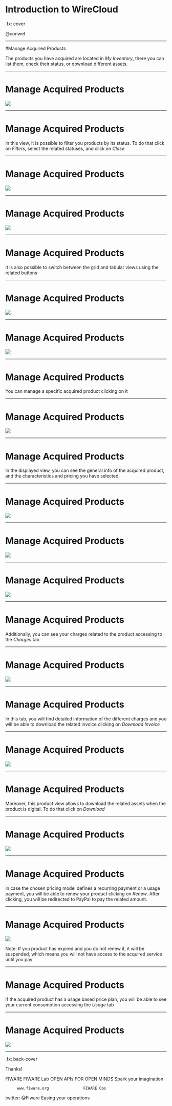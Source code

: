 # Introduction to WireCloud

.fx: cover

@conwet

---
#Manage Acquired Products

The products you have acquired are located in *My Inventory*, there you can list
them, check their status, or download different assets.

---
# Manage Acquired Products

![](./images/user/inv1.png  )

---
# Manage Acquired Products

In this view, it is possible to filter you products by its status. To do that click on *Filters*, select the related statuses, and click on *Close*

---
# Manage Acquired Products

![](./images/user/inv2.png  )

---
# Manage Acquired Products

![](./images/user/inv3.png  )

---
# Manage Acquired Products

It is also possible to switch between the grid and tabular views using the related buttons

---
# Manage Acquired Products

![](./images/user/inv4.png  )

---
# Manage Acquired Products

![](./images/user/inv5.png  )

---
# Manage Acquired Products

You can manage a specific acquired product clicking on it

---
# Manage Acquired Products
![](./images/user/inv6.png  )

---
# Manage Acquired Products

In the displayed view, you can see the general info of the acquired product, and the characteristics and pricing you have selected.

---
# Manage Acquired Products

![](./images/user/inv7.png  )

---
# Manage Acquired Products

![](./images/user/inv8.png  )

---
# Manage Acquired Products

![](./images/user/inv9.png  )

---
# Manage Acquired Products

Additionally, you can see your charges related to the product accessing to the *Charges* tab

---
# Manage Acquired Products

![](./images/user/inv10.png  )

---
# Manage Acquired Products

In this tab, you will find detailed information of the different charges and you
will be able to download the related invoice clicking on *Download Invoice*

---
# Manage Acquired Products
![](./images/user/inv11.png  )

---
# Manage Acquired Products

Moreover, this product view allows to download the related assets when the product is digital. To do that click on *Download*

---
# Manage Acquired Products
![](./images/user/inv12.png  )

---
# Manage Acquired Products

In case the chosen pricing model defines a recurring payment or a usage payment,
you will be able to renew your product clicking on *Renew*. After clicking, you will be redirected to PayPal to pay the related amount.

---
# Manage Acquired Products

![](./images/user/inv13.png  )

Note: If you product has expired and you do not renew it, it will be suspended, which means you will not have access to the acquired service until you pay

---
# Manage Acquired Products

If the acquired product has a usage based price plan, you will be able to see your current consumption accessing the *Usage* tab

---
# Manage Acquired Products
![](./images/user/inv14.png  )



---

.fx: back-cover

Thanks!

FIWARE                                FIWARE Lab
OPEN APIs FOR OPEN MINDS              Spark your imagination

         www.fiware.org               FIWARE Ops
twitter: @Fiware                      Easing your operations
